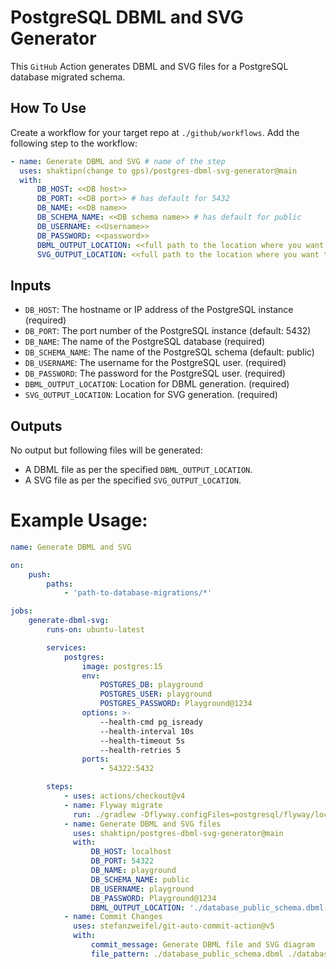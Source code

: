 # PostgreSQL DBML and SVG Generator

This `GitHub` Action generates DBML and SVG files for a PostgreSQL database migrated schema.

## How To Use

Create a workflow for your target repo at `./github/workflows`.
Add the following step to the workflow:

```yaml
- name: Generate DBML and SVG # name of the step
  uses: shaktipn(change to gps)/postgres-dbml-svg-generator@main
  with:
      DB_HOST: <<DB host>>
      DB_PORT: <<DB port>> # has default for 5432
      DB_NAME: <<DB name>>
      DB_SCHEMA_NAME: <<DB schema name>> # has default for public
      DB_USERNAME: <<Username>>
      DB_PASSWORD: <<password>>
      DBML_OUTPUT_LOCATION: <<full path to the location where you want to save the dbml file>>
      SVG_OUTPUT_LOCATION: <<full path to the location where you want to save the svg file>>
```

## Inputs

-   `DB_HOST`: The hostname or IP address of the PostgreSQL instance (required)
-   `DB_PORT`: The port number of the PostgreSQL instance (default: 5432)
-   `DB_NAME`: The name of the PostgreSQL database (required)
-   `DB_SCHEMA_NAME`: The name of the PostgreSQL schema (default: public)
-   `DB_USERNAME`: The username for the PostgreSQL user. (required)
-   `DB_PASSWORD`: The password for the PostgreSQL user. (required)
-   `DBML_OUTPUT_LOCATION`: Location for DBML generation. (required)
-   `SVG_OUTPUT_LOCATION`: Location for SVG generation. (required)

## Outputs

No output but following files will be generated:

-   A DBML file as per the specified `DBML_OUTPUT_LOCATION`.
-   A SVG file as per the specified `SVG_OUTPUT_LOCATION`.

# Example Usage:

```yaml
name: Generate DBML and SVG

on:
    push:
        paths:
            - 'path-to-database-migrations/*'

jobs:
    generate-dbml-svg:
        runs-on: ubuntu-latest

        services:
            postgres:
                image: postgres:15
                env:
                    POSTGRES_DB: playground
                    POSTGRES_USER: playground
                    POSTGRES_PASSWORD: Playground@1234
                options: >-
                    --health-cmd pg_isready
                    --health-interval 10s
                    --health-timeout 5s
                    --health-retries 5
                ports:
                    - 54322:5432

        steps:
            - uses: actions/checkout@v4
            - name: Flyway migrate
              run: ./gradlew -Dflyway.configFiles=postgresql/flyway/local.conf flywayMigrate -i
            - name: Generate DBML and SVG files
              uses: shaktipn/postgres-dbml-svg-generator@main
              with:
                  DB_HOST: localhost
                  DB_PORT: 54322
                  DB_NAME: playground
                  DB_SCHEMA_NAME: public
                  DB_USERNAME: playground
                  DB_PASSWORD: Playground@1234
                  DBML_OUTPUT_LOCATION: './database_public_schema.dbml'
            - name: Commit Changes
              uses: stefanzweifel/git-auto-commit-action@v5
              with:
                  commit_message: Generate DBML file and SVG diagram
                  file_pattern: ./database_public_schema.dbml ./database_public_schema.svg
```
